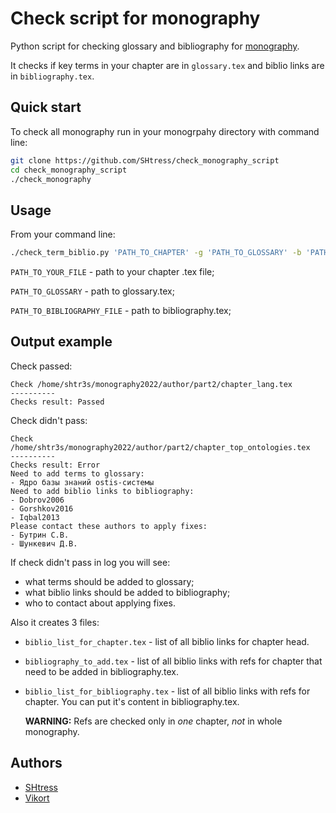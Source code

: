 # Check script for monography

Python script for checking glossary and bibliography for [monography](https://github.com/ostis-ai/monography2022).

It checks if key terms in your chapter are in `glossary.tex` and biblio links are in `bibliography.tex`.

## Quick start

To check all monography run in your monogrpahy directory with command line:

```sh
git clone https://github.com/SHtress/check_monography_script
cd check_monography_script
./check_monography
```

## Usage

From your command line:

```sh
./check_term_biblio.py 'PATH_TO_CHAPTER' -g 'PATH_TO_GLOSSARY' -b 'PATH_TO_BIBLIOGRAPHY'
```

`PATH_TO_YOUR_FILE` - path to your chapter .tex file;

`PATH_TO_GLOSSARY` - path to glossary.tex;

`PATH_TO_BIBLIOGRAPHY_FILE` - path to bibliography.tex;

## Output example

Check passed:
```
Check /home/shtr3s/monography2022/author/part2/chapter_lang.tex
----------
Checks result: Passed
```

Check didn't pass:
```
Check /home/shtr3s/monography2022/author/part2/chapter_top_ontologies.tex
----------
Checks result: Error
Need to add terms to glossary: 
- Ядро базы знаний ostis-системы
Need to add biblio links to bibliography: 
- Dobrov2006
- Gorshkov2016
- Iqbal2013
Please contact these authors to apply fixes: 
- Бутрин С.В.
- Шункевич Д.В.
```

If check didn't pass in log you will see:
- what terms should be added to glossary;
- what biblio links should be added to bibliography;
- who to contact about applying fixes.

Also it creates 3 files:
- `biblio_list_for_chapter.tex` - list of all biblio links for chapter head.
- `bibliography_to_add.tex` - list of all biblio links with refs for chapter that need to be added in bibliography.tex.
- `biblio_list_for_bibliography.tex` - list of all biblio links with refs for chapter. You can put it's content in bibliography.tex.
  
  **WARNING:** Refs are checked only in *one* chapter, *not* in whole monography.

## Authors
- [SHtress](https://github.com/shtress)
- [Vikort](https://github.com/vikort)


